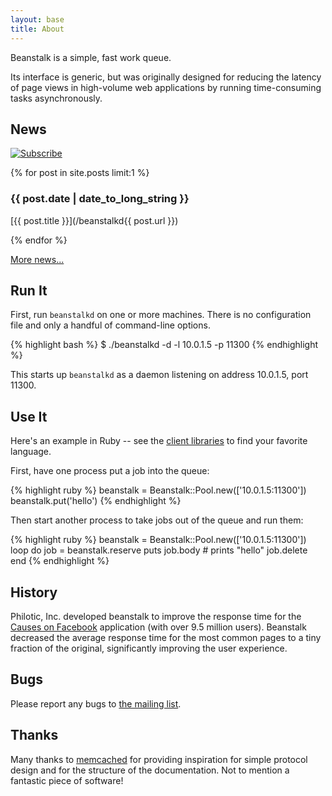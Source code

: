 ```yaml
---
layout: base
title: About
---
```


Beanstalk is a simple, fast work queue.

Its interface is generic, but was originally designed for reducing the latency
of page views in high-volume web applications by running time-consuming tasks
asynchronously.

## News

<div>
  <a id='feed' href='http://feeds.feedburner.com/beanstalkd'><img
    src='/beanstalkd/img/feed-icon.png' alt='Subscribe' /></a>
</div>

{% for post in site.posts limit:1 %}

### {{ post.date | date_to_long_string }}

[{{ post.title }}](/beanstalkd{{ post.url }})

{% endfor %}

[More news...](news.html)

## Run It

First, run `beanstalkd` on one or more machines. There is no configuration
file and only a handful of command-line options.

{% highlight bash %}
$ ./beanstalkd -d -l 10.0.1.5 -p 11300
{% endhighlight %}

This starts up `beanstalkd` as a daemon listening on address
10.0.1.5, port 11300.

## Use It

Here's an example in Ruby -- see the [client libraries][] to find your
favorite language.

First, have one process put a job into the queue:

{% highlight ruby %}
beanstalk = Beanstalk::Pool.new(['10.0.1.5:11300'])
beanstalk.put('hello')
{% endhighlight %}

Then start another process to take jobs out of the queue and run them:

{% highlight ruby %}
beanstalk = Beanstalk::Pool.new(['10.0.1.5:11300'])
loop do
  job = beanstalk.reserve
  puts job.body # prints "hello"
  job.delete
end
{% endhighlight %}

## History

Philotic, Inc. developed beanstalk to improve the response time for the
[Causes on Facebook][cof] application (with over 9.5 million users). Beanstalk
decreased the average response time for the most common pages to a tiny
fraction of the original, significantly improving the user experience.

## Bugs

Please report any bugs to [the mailing list][mailinglist].

## Thanks

Many thanks to [memcached][memcached] for providing inspiration for simple
protocol design and for the structure of the documentation. Not to mention a
fantastic piece of software!

[cof]: http://apps.facebook.com/causes/
[mailinglist]: http://groups.google.com/group/beanstalk-talk
[memcached]: http://www.danga.com/memcached/
[client libraries]: http://wiki.github.com/kr/beanstalkd/client-libraries
